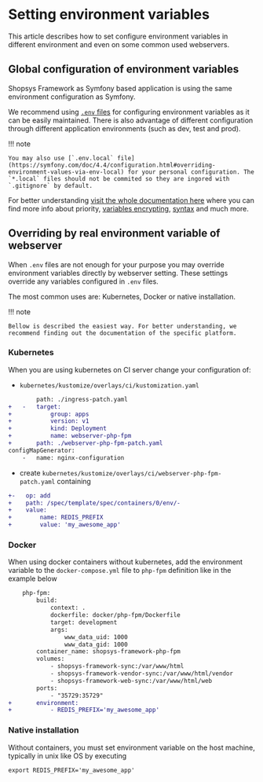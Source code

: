 # Setting environment variables

This article describes how to set configure environment variables in different environment and even on some common used webservers.

## Global configuration of environment variables

Shopsys Framework as Symfony based application is using the same environment configuration as Symfony.

We recommend using [`.env` files](https://symfony.com/doc/4.4/configuration.html#configuring-environment-variables-in-env-files) for configuring environment variables as it can be easily maintained. There is also advantage of different configuration through different application environments (such as dev, test and prod).

!!! note

    You may also use [`.env.local` file](https://symfony.com/doc/4.4/configuration.html#overriding-environment-values-via-env-local) for your personal configuration. The `*.local` files should not be commited so they are ingored with `.gitignore` by default.

For better understanding [visit the whole documentation here](https://symfony.com/doc/4.4/configuration.html#configuration-environments) where you can find more info about priority, [variables encrypting](https://symfony.com/doc/4.4/configuration.html#encrypting-environment-variables-secrets), [syntax](https://symfony.com/doc/4.4/configuration.html#env-file-syntax) and much more.

## Overriding by real environment variable of webserver

When `.env` files are not enough for your purpose you may override environment variables directly by webserver setting. These settings override any variables configured in `.env` files.

The most common uses are: Kubernetes, Docker or native installation.

!!! note
    
    Bellow is described the easiest way. For better understanding, we recommend finding out the documentation of the specific platform.

### Kubernetes

When you are using kubernetes on CI server change your configuration of:

- `kubernetes/kustomize/overlays/ci/kustomization.yaml`

```diff
        path: ./ingress-patch.yaml
+   -   target:
+           group: apps
+           version: v1
+           kind: Deployment
+           name: webserver-php-fpm
+       path: ./webserver-php-fpm-patch.yaml
configMapGenerator:
    -   name: nginx-configuration
```

- create `kubernetes/kustomize/overlays/ci/webserver-php-fpm-patch.yaml` containing

```diff
+-   op: add
+    path: /spec/template/spec/containers/0/env/-
+    value:
+        name: REDIS_PREFIX
+        value: 'my_awesome_app'
```

### Docker

When using docker containers without kubernetes, add the environment variable to the `docker-compose.yml` file to `php-fpm` definition like in the example below

```diff
    php-fpm:
        build:
            context: .
            dockerfile: docker/php-fpm/Dockerfile
            target: development
            args:
                www_data_uid: 1000
                www_data_gid: 1000
        container_name: shopsys-framework-php-fpm
        volumes:
            - shopsys-framework-sync:/var/www/html
            - shopsys-framework-vendor-sync:/var/www/html/vendor
            - shopsys-framework-web-sync:/var/www/html/web
        ports:
            - "35729:35729"
+       environment:
+           - REDIS_PREFIX='my_awesome_app'
```


### Native installation

Without containers, you must set environment variable on the host machine, typically in unix like OS by executing

```
export REDIS_PREFIX='my_awesome_app'
```
